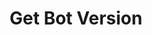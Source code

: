 ---
title: Get Bot Version
excerpt: Get a specific version of a bot in the Botpress Studio.
api:
  file: botpress-api.json
  operationId: getBotVersion
deprecated: false
hidden: false
metadata:
  title: ''
  description: ''
  robots: index
next:
  description: ''
---